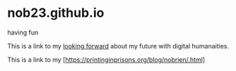 # nob23.github.io
having fun 

This is a link to my [looking forward](lookingforward.html) about my future with digital humanaities.

This is a link to my [https://printinginprisons.org/blog/nobrien/.html] 
